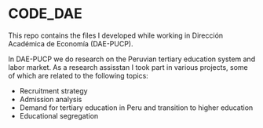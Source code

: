 # CODE_DAE
This repo contains the files I developed while working in Dirección Académica de Economía (DAE-PUCP). 

In DAE-PUCP we do research on the Peruvian tertiary education system and labor market. As a research assisstan I took part in various projects, some of which are related to the following topics: 

* Recruitment strategy
* Admission analysis
* Demand for tertiary education in Peru and transition to higher education
* Educational segregation
